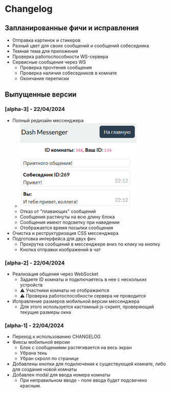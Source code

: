 # Changelog

## Запланированные фичи и исправления
- Отправка картинок и стикеров
- Разный цвет для своих сообщений и сообщений собеседника
- Темная тема для приложения
- Проверка работоспособности WS-сервера
- Сервисные сообщения через WS
    - Проверка прочтения сообщения
    - Проверка наличия собеседников в комнате
    - Окончание переписки



## Выпущенные версии
### [alpha-3] - 22/04/2024
- Полный редизайн мессенджера
    - ![img](imgs/new-messenger.png)
    - Отказ от "плавающих" сообщений
    - Сообщения растянуты на всю длину блока
    - Сообщения имеют подсветку при наведении
    - Отображается время посылки сообщения
- Очистка и реструктуризация CSS мессенджера
- Подготовка интерфейса для двух фич
    - Прокрутка сообщений в мессенджере вниз по клику на кнопку
    - Кнопка отправки изображений в чат

### [alpha-2] - 22/04/2024
- Реализация общения через WebSocket
    - Задаете ID комнаты и подключаетесь в нее с нескольких устройств
    - ⚠️ Участники комнаты не отображаются
    - ⚠️ Проверка работоспособности сервера не проводится
- Исправление размеров мобильной версии мессенджера
    - Для этого используется кастомный js-скрипт, проверяющий текущие размеры окна


### [alpha-1] - 22/04/2024
- Переход к использованию CHANGELOG
- Фиксы мобильной версии
    - Блок с сообщениями растягивается на весь экран
    - Убрана тень
    - Убран скролл по странице
- Добавлены кнопки для подключения к существующей комнате, либо для создания новой комнаты
- Добавлен modal для ввода номера комнаты
    - При неправильном вводе - поле ввода будет подсвечено красным.